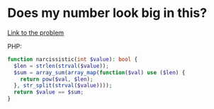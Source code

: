# Does my number look big in this?

[Link to the problem](https://www.codewars.com/kata/5287e858c6b5a9678200083c)

PHP:

```php
function narcissistic(int $value): bool {
  $len = strlen(strval($value));
  $sum = array_sum(array_map(function($val) use ($len) {
    return pow($val, $len);
  }, str_split(strval($value))));
  return $value == $sum;
}
```
